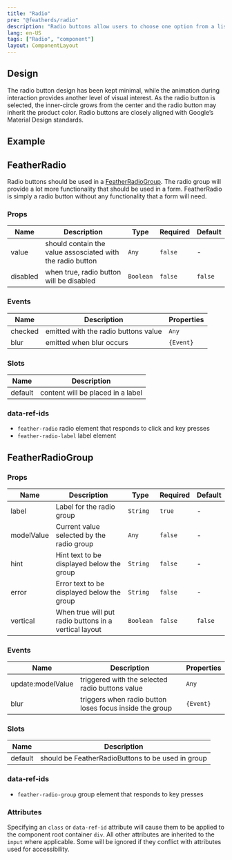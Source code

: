 ```yaml
---
title: "Radio"
pre: "@featherds/radio"
description: "Radio buttons allow users to choose one option from a list of mutually exclusive alternatives."
lang: en-US
tags: ["Radio", "component"]
layout: ComponentLayout
---
```


## Design

The radio button design has been kept minimal, while the animation during interaction provides another level of visual interest. As the radio button is selected, the inner-circle grows from the center and the radio button may inherit the product color. Radio buttons are closely aligned with Google’s Material Design standards.

## Example

<Radio-Examples />

## FeatherRadio

Radio buttons should be used in a [FeatherRadioGroup](#FeatherRadioGroup). The radio group will provide a lot more functionality that should be used in a form. FeatherRadio is simply a radio button without any functionality that a form will need.

### Props

| Name     | Description                                                | Type      | Required | Default |
| -------- | ---------------------------------------------------------- | --------- | -------- | ------- |
| value    | should contain the value assosciated with the radio button | `Any`     | `false`  | -       |
| disabled | when true, radio button will be disabled                   | `Boolean` | `false`  | `false` |

### Events

| Name    | Description                             | Properties |
| ------- | --------------------------------------- | ---------- |
| checked | emitted with the radio buttons value    | `Any`      |
| blur    | emitted when blur occurs                | `{Event}`  |

### Slots

| Name    | Description                       |
| ------- | --------------------------------- |
| default | content will be placed in a label |

### data-ref-ids

- `feather-radio` radio element that responds to click and key presses
- `feather-radio-label` label element

## FeatherRadioGroup

### Props

| Name       | Description                                           | Type      | Required | Default |
| ---------- | ----------------------------------------------------- | --------- | -------- | ------- |
| label      | Label for the radio group                             | `String`  | `true`   | -       |
| modelValue | Current value selected by the radio group             | `Any`     | `false`  | -       |
| hint       | Hint text to be displayed below the group             | `String`  | `false`  | -       |
| error      | Error text to be displayed below the group            | `String`  | `false`  | -       |
| vertical   | When true will put radio buttons in a vertical layout | `Boolean` | `false`  | `false` |

### Events

| Name              | Description                                             | Properties |
| ----------------- | ------------------------------------------------------- | ---------- |
| update:modelValue | triggered with the selected radio buttons value         | `Any`      |
| blur              | triggers when radio button loses focus inside the group | `{Event}`  |

### Slots

| Name    | Description                                        |
| ------- | -------------------------------------------------- |
| default | should be FeatherRadioButtons to be used in group  |

### data-ref-ids

- `feather-radio-group` group element that responds to key presses

### Attributes

Specifying an `class` or `data-ref-id` attribute will cause them to be applied to the component root container `div`. All other attributes are inherited to the `input` where applicable. Some will be ignored if they conflict with attributes used for accessibility.

